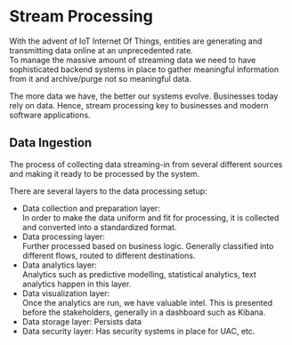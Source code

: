 # Stream Processing
With the advent of IoT Internet Of Things, entities are generating and transmitting data online at an unprecedented rate.  
To manage the massive amount of streaming data we need to have sophisticated backend systems in place to gather meaningful information from it and archive/purge not so meaningful data.  

The more data we have, the better our systems evolve. Businesses today rely on data. Hence, stream processing key to businesses and modern software applications.  

## Data Ingestion 
The process of collecting data streaming-in from several different sources and making it ready to be processed by the system.  

There are several layers to the data processing setup:
- Data collection and preparation layer:  
   In order to make the data uniform and fit for processing, it is collected and converted into a standardized format.
- Data processing layer:  
   Further processed based on business logic. Generally classified into different flows, routed to different destinations.
- Data analytics layer:  
   Analytics such as predictive modelling, statistical analytics, text analytics happen in this layer.
- Data visualization layer:  
   Once the analytics are run, we have valuable intel. This is presented before the stakeholders, generally in a dashboard such as Kibana. 
- Data storage layer: Persists data
- Data security layer: Has security systems in place for UAC, etc.

 
